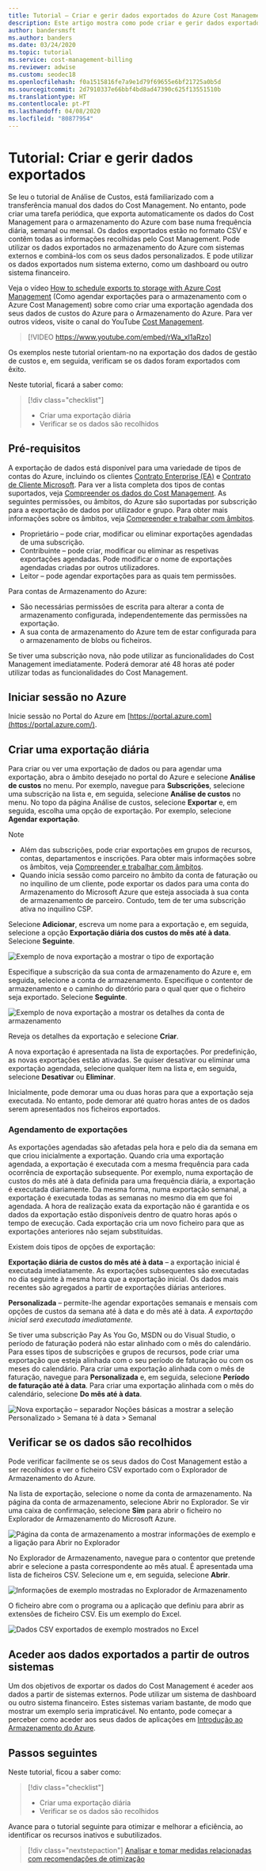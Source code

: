 ```yaml
---
title: Tutorial – Criar e gerir dados exportados do Azure Cost Management
description: Este artigo mostra como pode criar e gerir dados exportados do Azure Cost Management para os utilizar em sistemas externos.
author: bandersmsft
ms.author: banders
ms.date: 03/24/2020
ms.topic: tutorial
ms.service: cost-management-billing
ms.reviewer: adwise
ms.custom: seodec18
ms.openlocfilehash: f0a1515816fe7a9e1d79f69655e6bf21725a0b5d
ms.sourcegitcommit: 2d7910337e66bbf4bd8ad47390c625f13551510b
ms.translationtype: HT
ms.contentlocale: pt-PT
ms.lasthandoff: 04/08/2020
ms.locfileid: "80877954"
---
```

# <a name="tutorial-create-and-manage-exported-data"></a>Tutorial: Criar e gerir dados exportados

Se leu o tutorial de Análise de Custos, está familiarizado com a transferência manual dos dados do Cost Management. No entanto, pode criar uma tarefa periódica, que exporta automaticamente os dados do Cost Management para o armazenamento do Azure com base numa frequência diária, semanal ou mensal. Os dados exportados estão no formato CSV e contêm todas as informações recolhidas pelo Cost Management. Pode utilizar os dados exportados no armazenamento do Azure com sistemas externos e combiná-los com os seus dados personalizados. E pode utilizar os dados exportados num sistema externo, como um dashboard ou outro sistema financeiro.

Veja o vídeo [How to schedule exports to storage with Azure Cost Management](https://www.youtube.com/watch?v=rWa_xI1aRzo) (Como agendar exportações para o armazenamento com o Azure Cost Management) sobre como criar uma exportação agendada dos seus dados de custos do Azure para o Armazenamento do Azure. Para ver outros vídeos, visite o canal do YouTube [Cost Management](https://www.youtube.com/c/AzureCostManagement).

>[!VIDEO https://www.youtube.com/embed/rWa_xI1aRzo]

Os exemplos neste tutorial orientam-no na exportação dos dados de gestão de custos e, em seguida, verificam se os dados foram exportados com êxito.

Neste tutorial, ficará a saber como:

> [!div class="checklist"]
> * Criar uma exportação diária
> * Verificar se os dados são recolhidos

## <a name="prerequisites"></a>Pré-requisitos
A exportação de dados está disponível para uma variedade de tipos de contas do Azure, incluindo os clientes [Contrato Enterprise (EA)](https://azure.microsoft.com/pricing/enterprise-agreement/) e [Contrato de Cliente Microsoft](get-started-partners.md). Para ver a lista completa dos tipos de contas suportados, veja [Compreender os dados do Cost Management](understand-cost-mgt-data.md). As seguintes permissões, ou âmbitos, do Azure são suportadas por subscrição para a exportação de dados por utilizador e grupo. Para obter mais informações sobre os âmbitos, veja [Compreender e trabalhar com âmbitos](understand-work-scopes.md).

- Proprietário – pode criar, modificar ou eliminar exportações agendadas de uma subscrição.
- Contribuinte – pode criar, modificar ou eliminar as respetivas exportações agendadas. Pode modificar o nome de exportações agendadas criadas por outros utilizadores.
- Leitor – pode agendar exportações para as quais tem permissões.

Para contas de Armazenamento do Azure:
- São necessárias permissões de escrita para alterar a conta de armazenamento configurada, independentemente das permissões na exportação.
- A sua conta de armazenamento do Azure tem de estar configurada para o armazenamento de blobs ou ficheiros.

Se tiver uma subscrição nova, não pode utilizar as funcionalidades do Cost Management imediatamente. Poderá demorar até 48 horas até poder utilizar todas as funcionalidades do Cost Management.

## <a name="sign-in-to-azure"></a>Iniciar sessão no Azure
Inicie sessão no Portal do Azure em [https://portal.azure.com](https://portal.azure.com/).

## <a name="create-a-daily-export"></a>Criar uma exportação diária

Para criar ou ver uma exportação de dados ou para agendar uma exportação, abra o âmbito desejado no portal do Azure e selecione **Análise de custos** no menu. Por exemplo, navegue para **Subscrições**, selecione uma subscrição na lista e, em seguida, selecione **Análise de custos** no menu. No topo da página Análise de custos, selecione **Exportar** e, em seguida, escolha uma opção de exportação. Por exemplo, selecione **Agendar exportação**.  

> [!NOTE]
> - Além das subscrições, pode criar exportações em grupos de recursos, contas, departamentos e inscrições. Para obter mais informações sobre os âmbitos, veja [Compreender e trabalhar com âmbitos](understand-work-scopes.md).
>- Quando inicia sessão como parceiro no âmbito da conta de faturação ou no inquilino de um cliente, pode exportar os dados para uma conta do Armazenamento do Microsoft Azure que esteja associada à sua conta de armazenamento de parceiro. Contudo, tem de ter uma subscrição ativa no inquilino CSP.
>


Selecione **Adicionar**, escreva um nome para a exportação e, em seguida, selecione a opção **Exportação diária dos custos do mês até à data**. Selecione **Seguinte**.

![Exemplo de nova exportação a mostrar o tipo de exportação](./media/tutorial-export-acm-data/basics_exports.png)

Especifique a subscrição da sua conta de armazenamento do Azure e, em seguida, selecione a conta de armazenamento.  Especifique o contentor de armazenamento e o caminho do diretório para o qual quer que o ficheiro seja exportado. Selecione **Seguinte**.

![Exemplo de nova exportação a mostrar os detalhes da conta de armazenamento](./media/tutorial-export-acm-data/storage_exports.png)

Reveja os detalhes da exportação e selecione **Criar**.

A nova exportação é apresentada na lista de exportações. Por predefinição, as novas exportações estão ativadas. Se quiser desativar ou eliminar uma exportação agendada, selecione qualquer item na lista e, em seguida, selecione **Desativar** ou **Eliminar**.

Inicialmente, pode demorar uma ou duas horas para que a exportação seja executada. No entanto, pode demorar até quatro horas antes de os dados serem apresentados nos ficheiros exportados.

### <a name="export-schedule"></a>Agendamento de exportações

As exportações agendadas são afetadas pela hora e pelo dia da semana em que criou inicialmente a exportação. Quando cria uma exportação agendada, a exportação é executada com a mesma frequência para cada ocorrência de exportação subsequente. Por exemplo, numa exportação de custos do mês até à data definida para uma frequência diária, a exportação é executada diariamente. Da mesma forma, numa exportação semanal, a exportação é executada todas as semanas no mesmo dia em que foi agendada. A hora de realização exata da exportação não é garantida e os dados da exportação estão disponíveis dentro de quatro horas após o tempo de execução.
Cada exportação cria um novo ficheiro para que as exportações anteriores não sejam substituídas.

Existem dois tipos de opções de exportação:

**Exportação diária de custos do mês até à data** – a exportação inicial é executada imediatamente. As exportações subsequentes são executadas no dia seguinte à mesma hora que a exportação inicial. Os dados mais recentes são agregados a partir de exportações diárias anteriores.

**Personalizada** – permite-lhe agendar exportações semanais e mensais com opções de custos da semana até à data e do mês até à data. *A exportação inicial será executada imediatamente.*

Se tiver uma subscrição Pay As You Go, MSDN ou do Visual Studio, o período de faturação poderá não estar alinhado com o mês do calendário. Para esses tipos de subscrições e grupos de recursos, pode criar uma exportação que esteja alinhada com o seu período de faturação ou com os meses do calendário. Para criar uma exportação alinhada com o mês de faturação, navegue para **Personalizada** e, em seguida, selecione **Período de faturação até à data**.  Para criar uma exportação alinhada com o mês do calendário, selecione **Do mês até à data**.
>
>

![Nova exportação – separador Noções básicas a mostrar a seleção Personalizado > Semana té à data > Semanal](./media/tutorial-export-acm-data/tutorial-export-schedule-weekly-week-to-date.png)

## <a name="verify-that-data-is-collected"></a>Verificar se os dados são recolhidos

Pode verificar facilmente se os seus dados do Cost Management estão a ser recolhidos e ver o ficheiro CSV exportado com o Explorador de Armazenamento do Azure.

Na lista de exportação, selecione o nome da conta de armazenamento. Na página da conta de armazenamento, selecione Abrir no Explorador. Se vir uma caixa de confirmação, selecione **Sim** para abrir o ficheiro no Explorador de Armazenamento do Microsoft Azure.

![Página da conta de armazenamento a mostrar informações de exemplo e a ligação para Abrir no Explorador](./media/tutorial-export-acm-data/storage-account-page.png)

No Explorador de Armazenamento, navegue para o contentor que pretende abrir e selecione a pasta correspondente ao mês atual. É apresentada uma lista de ficheiros CSV. Selecione um e, em seguida, selecione **Abrir**.

![Informações de exemplo mostradas no Explorador de Armazenamento](./media/tutorial-export-acm-data/storage-explorer.png)

O ficheiro abre com o programa ou a aplicação que definiu para abrir as extensões de ficheiro CSV. Eis um exemplo do Excel.

![Dados CSV exportados de exemplo mostrados no Excel](./media/tutorial-export-acm-data/example-export-data.png)


## <a name="access-exported-data-from-other-systems"></a>Aceder aos dados exportados a partir de outros sistemas

Um dos objetivos de exportar os dados do Cost Management é aceder aos dados a partir de sistemas externos. Pode utilizar um sistema de dashboard ou outro sistema financeiro. Estes sistemas variam bastante, de modo que mostrar um exemplo seria impraticável.  No entanto, pode começar a perceber como aceder aos seus dados de aplicações em [Introdução ao Armazenamento do Azure](../../storage/common/storage-introduction.md).

## <a name="next-steps"></a>Passos seguintes

Neste tutorial, ficou a saber como:

> [!div class="checklist"]
> * Criar uma exportação diária
> * Verificar se os dados são recolhidos

Avance para o tutorial seguinte para otimizar e melhorar a eficiência, ao identificar os recursos inativos e subutilizados.

> [!div class="nextstepaction"]
> [Analisar e tomar medidas relacionadas com recomendações de otimização](tutorial-acm-opt-recommendations.md)
